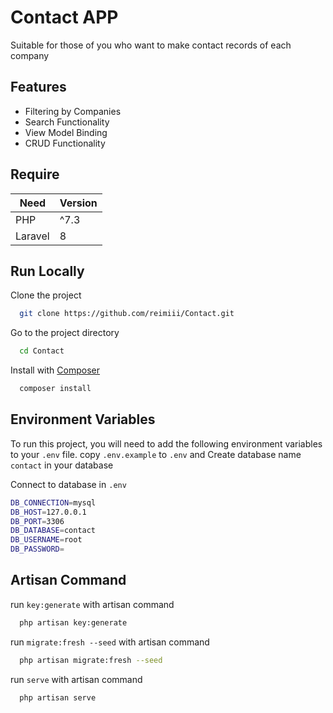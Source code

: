 # Contact APP

Suitable for those of you who want to make
contact records of each company

## Features

- Filtering by Companies
- Search Functionality
- View Model Binding
- CRUD Functionality

## Require

| Need             | Version                 |
| ---------------- | ----------------------- |
| PHP | ^7.3 |
| Laravel | 8 |

## Run Locally

Clone the project

```bash
  git clone https://github.com/reimiii/Contact.git
```

Go to the project directory

```bash
  cd Contact
```

Install with [Composer](https://getcomposer.org)

```bash
  composer install
```

## Environment Variables

To run this project,
you will need to add the
following environment
variables to your `.env` file. copy `.env.example`
to `.env` and Create database name `contact`
in your database

Connect to database in `.env`

```bash
DB_CONNECTION=mysql
DB_HOST=127.0.0.1
DB_PORT=3306
DB_DATABASE=contact
DB_USERNAME=root
DB_PASSWORD=
```

## Artisan Command

run `key:generate` with artisan command

```bash
  php artisan key:generate
```

run `migrate:fresh --seed` with artisan command

```bash
  php artisan migrate:fresh --seed
``` 

run `serve` with artisan command

```bash
  php artisan serve
``` 

